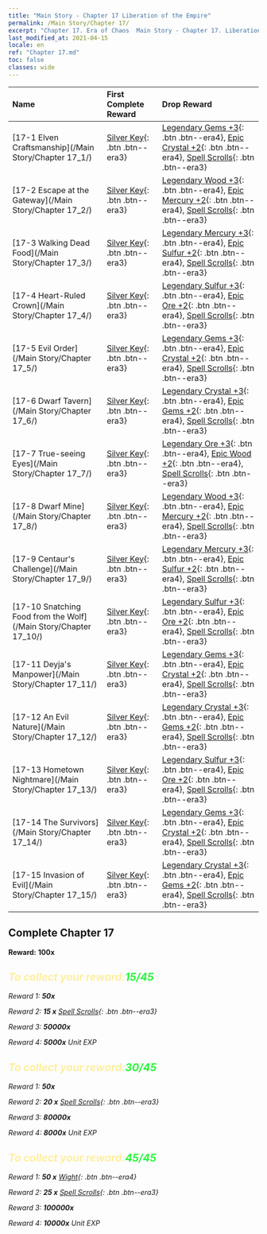 ```yaml
---
title: "Main Story - Chapter 17 Liberation of the Empire"
permalink: /Main Story/Chapter 17/
excerpt: "Chapter 17. Era of Chaos  Main Story - Chapter 17. Liberation of the Empire"
last_modified_at: 2021-04-15
locale: en
ref: "Chapter 17.md"
toc: false
classes: wide
---
```


  | Name |  First Complete Reward | Drop Reward |
  |:------------|:------------|:------------| 
  | [17-1 Elven Craftsmanship](/Main Story/Chapter 17_1/) | [Silver Key](/Items/con_693/){: .btn .btn--era3} | [Legendary Gems +3](/Items/mat_58/){: .btn .btn--era4}, [Epic Crystal +2](/Items/mat_52/){: .btn .btn--era4}, [Spell Scrolls](/Items/con_694/){: .btn .btn--era3} |
  | [17-2 Escape at the Gateway](/Main Story/Chapter 17_2/) | [Silver Key](/Items/con_693/){: .btn .btn--era3} | [Legendary Wood +3](/Items/mat_55/){: .btn .btn--era4}, [Epic Mercury +2](/Items/mat_49/){: .btn .btn--era4}, [Spell Scrolls](/Items/con_694/){: .btn .btn--era3} |
  | [17-3 Walking Dead Food](/Main Story/Chapter 17_3/) | [Silver Key](/Items/con_693/){: .btn .btn--era3} | [Legendary Mercury +3](/Items/mat_56/){: .btn .btn--era4}, [Epic Sulfur +2](/Items/mat_50/){: .btn .btn--era4}, [Spell Scrolls](/Items/con_694/){: .btn .btn--era3} |
  | [17-4 Heart-Ruled Crown](/Main Story/Chapter 17_4/) | [Silver Key](/Items/con_693/){: .btn .btn--era3} | [Legendary Sulfur +3](/Items/mat_57/){: .btn .btn--era4}, [Epic Ore +2](/Items/mat_47/){: .btn .btn--era4}, [Spell Scrolls](/Items/con_694/){: .btn .btn--era3} |
  | [17-5 Evil Order](/Main Story/Chapter 17_5/) | [Silver Key](/Items/con_693/){: .btn .btn--era3} | [Legendary Gems +3](/Items/mat_58/){: .btn .btn--era4}, [Epic Crystal +2](/Items/mat_52/){: .btn .btn--era4}, [Spell Scrolls](/Items/con_694/){: .btn .btn--era3} |
  | [17-6 Dwarf Tavern](/Main Story/Chapter 17_6/) | [Silver Key](/Items/con_693/){: .btn .btn--era3} | [Legendary Crystal +3](/Items/mat_59/){: .btn .btn--era4}, [Epic Gems +2](/Items/mat_51/){: .btn .btn--era4}, [Spell Scrolls](/Items/con_694/){: .btn .btn--era3} |
  | [17-7 True-seeing Eyes](/Main Story/Chapter 17_7/) | [Silver Key](/Items/con_693/){: .btn .btn--era3} | [Legendary Ore +3](/Items/mat_54/){: .btn .btn--era4}, [Epic Wood +2](/Items/mat_48/){: .btn .btn--era4}, [Spell Scrolls](/Items/con_694/){: .btn .btn--era3} |
  | [17-8 Dwarf Mine](/Main Story/Chapter 17_8/) | [Silver Key](/Items/con_693/){: .btn .btn--era3} | [Legendary Wood +3](/Items/mat_55/){: .btn .btn--era4}, [Epic Mercury +2](/Items/mat_49/){: .btn .btn--era4}, [Spell Scrolls](/Items/con_694/){: .btn .btn--era3} |
  | [17-9 Centaur's Challenge](/Main Story/Chapter 17_9/) | [Silver Key](/Items/con_693/){: .btn .btn--era3} | [Legendary Mercury +3](/Items/mat_56/){: .btn .btn--era4}, [Epic Sulfur +2](/Items/mat_50/){: .btn .btn--era4}, [Spell Scrolls](/Items/con_694/){: .btn .btn--era3} |
  | [17-10 Snatching Food from the Wolf](/Main Story/Chapter 17_10/) | [Silver Key](/Items/con_693/){: .btn .btn--era3} | [Legendary Sulfur +3](/Items/mat_57/){: .btn .btn--era4}, [Epic Ore +2](/Items/mat_47/){: .btn .btn--era4}, [Spell Scrolls](/Items/con_694/){: .btn .btn--era3} |
  | [17-11 Deyja's Manpower](/Main Story/Chapter 17_11/) | [Silver Key](/Items/con_693/){: .btn .btn--era3} | [Legendary Gems +3](/Items/mat_58/){: .btn .btn--era4}, [Epic Crystal +2](/Items/mat_52/){: .btn .btn--era4}, [Spell Scrolls](/Items/con_694/){: .btn .btn--era3} |
  | [17-12 An Evil Nature](/Main Story/Chapter 17_12/) | [Silver Key](/Items/con_693/){: .btn .btn--era3} | [Legendary Crystal +3](/Items/mat_59/){: .btn .btn--era4}, [Epic Gems +2](/Items/mat_51/){: .btn .btn--era4}, [Spell Scrolls](/Items/con_694/){: .btn .btn--era3} |
  | [17-13 Hometown Nightmare](/Main Story/Chapter 17_13/) | [Silver Key](/Items/con_693/){: .btn .btn--era3} | [Legendary Sulfur +3](/Items/mat_57/){: .btn .btn--era4}, [Epic Ore +2](/Items/mat_47/){: .btn .btn--era4}, [Spell Scrolls](/Items/con_694/){: .btn .btn--era3} |
  | [17-14 The Survivors](/Main Story/Chapter 17_14/) | [Silver Key](/Items/con_693/){: .btn .btn--era3} | [Legendary Gems +3](/Items/mat_58/){: .btn .btn--era4}, [Epic Crystal +2](/Items/mat_52/){: .btn .btn--era4}, [Spell Scrolls](/Items/con_694/){: .btn .btn--era3} |
  | [17-15 Invasion of Evil](/Main Story/Chapter 17_15/) | [Silver Key](/Items/con_693/){: .btn .btn--era3} | [Legendary Crystal +3](/Items/mat_59/){: .btn .btn--era4}, [Epic Gems +2](/Items/mat_51/){: .btn .btn--era4}, [Spell Scrolls](/Items/con_694/){: .btn .btn--era3} |


## Complete Chapter 17

 **Reward:**  **100x** <i class="fas fa-gem"/>



## <span style="color: #ffeea0">To collect your reward:</span><span style="color: #27f73a">15/45</span>

 Reward 1:  **50x** <i class="fas fa-gem"/>

 Reward 2: **15 x** [Spell Scrolls](/Items/con_694/){: .btn .btn--era3}

 Reward 3:  **50000x** <i class="fas fa-coins"/>

 Reward 4:  **5000x** Unit EXP



## <span style="color: #ffeea0">To collect your reward:</span><span style="color: #27f73a">30/45</span>

 Reward 1:  **50x** <i class="fas fa-gem"/>

 Reward 2: **20 x** [Spell Scrolls](/Items/con_694/){: .btn .btn--era3}

 Reward 3:  **80000x** <i class="fas fa-coins"/>

 Reward 4:  **8000x** Unit EXP



## <span style="color: #ffeea0">To collect your reward:</span><span style="color: #27f73a">45/45</span>

 Reward 1: **50 x** [Wight](/Items/unt_210/){: .btn .btn--era4}

 Reward 2: **25 x** [Spell Scrolls](/Items/con_694/){: .btn .btn--era3}

 Reward 3:  **100000x** <i class="fas fa-coins"/>

 Reward 4:  **10000x** Unit EXP

